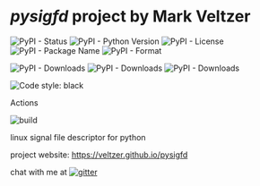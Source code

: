 
# *pysigfd* project by Mark Veltzer

![PyPI - Status](https://img.shields.io/pypi/status/pysigfd)
![PyPI - Python Version](https://img.shields.io/pypi/pyversions/pysigfd)
![PyPI - License](https://img.shields.io/pypi/l/pysigfd)
![PyPI - Package Name](https://img.shields.io/pypi/v/pysigfd)
![PyPI - Format](https://img.shields.io/pypi/format/pysigfd)

![PyPI - Downloads](https://img.shields.io/pypi/dd/pysigfd)
![PyPI - Downloads](https://img.shields.io/pypi/dw/pysigfd)
![PyPI - Downloads](https://img.shields.io/pypi/dm/pysigfd)

![Code style: black](https://img.shields.io/badge/code%20style-black-000000.svg)


Actions

![build](https://github.com/veltzer/pysigfd/workflows/build/badge.svg)

linux signal file descriptor for python

project website: https://veltzer.github.io/pysigfd

chat with me at [![gitter](https://badges.gitter.im/Join%20Chat.svg)](https://gitter.im/veltzer/mark.veltzer)


